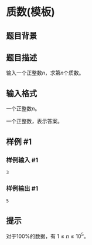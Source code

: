 # 质数(模板)

## 题目背景

## 题目描述

输入一个正整数$n$，求第$n$个质数。

## 输入格式

一个正整数$n$。

一个正整数，表示答案。

## 样例 #1

### 样例输入 #1

```
3
```

### 样例输出 #1

```
5
```

## 提示

对于$100\%$的数据，有 $1 \leq n \leq 10^5$。
